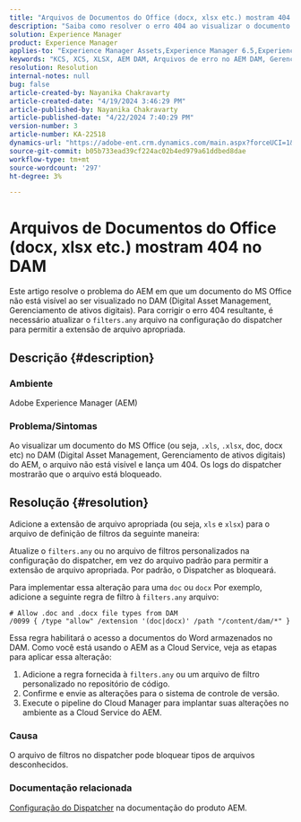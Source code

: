 ```yaml
---
title: "Arquivos de Documentos do Office (docx, xlsx etc.) mostram 404 no DAM"
description: "Saiba como resolver o erro 404 ao visualizar o documento do MS Office no DAM. Atualize o arquivo filters.any na configuração do dispatcher."
solution: Experience Manager
product: Experience Manager
applies-to: "Experience Manager Assets,Experience Manager 6.5,Experience Manager"
keywords: "KCS, XCS, XLSX, AEM DAM, Arquivos de erro no AEM DAM, Gerenciamento de ativos digitais, doc, docx, Office"
resolution: Resolution
internal-notes: null
bug: false
article-created-by: Nayanika Chakravarty
article-created-date: "4/19/2024 3:46:29 PM"
article-published-by: Nayanika Chakravarty
article-published-date: "4/22/2024 7:40:29 PM"
version-number: 3
article-number: KA-22518
dynamics-url: "https://adobe-ent.crm.dynamics.com/main.aspx?forceUCI=1&pagetype=entityrecord&etn=knowledgearticle&id=8b4533fb-63fe-ee11-a1ff-6045bd0065f9"
source-git-commit: b05b733ead39cf224ac02b4ed979a61ddbed8dae
workflow-type: tm+mt
source-wordcount: '297'
ht-degree: 3%

---
```


# Arquivos de Documentos do Office (docx, xlsx etc.) mostram 404 no DAM


Este artigo resolve o problema do AEM em que um documento do MS Office não está visível ao ser visualizado no DAM (Digital Asset Management, Gerenciamento de ativos digitais). Para corrigir o erro 404 resultante, é necessário atualizar o `filters.any` arquivo na configuração do dispatcher para permitir a extensão de arquivo apropriada.

## Descrição {#description}


### Ambiente

Adobe Experience Manager (AEM)

### Problema/Sintomas

Ao visualizar um documento do MS Office (ou seja, `.xls`, `.xlsx`, doc, docx etc) no DAM (Digital Asset Management, Gerenciamento de ativos digitais) do AEM, o arquivo não está visível e lança um 404. Os logs do dispatcher mostrarão que o arquivo está bloqueado.


## Resolução {#resolution}


Adicione a extensão de arquivo apropriada (ou seja, `xls` e `xlsx`) para o arquivo de definição de filtros da seguinte maneira:

Atualize o `filters.any` ou no arquivo de filtros personalizados na configuração do dispatcher, em vez do arquivo padrão para permitir a extensão de arquivo apropriada. Por padrão, o Dispatcher as bloqueará.

Para implementar essa alteração para uma `doc` ou `docx` Por exemplo, adicione a seguinte regra de filtro à `filters.any` arquivo:


```
# Allow .doc and .docx file types from DAM
/0099 { /type "allow" /extension '(doc|docx)' /path "/content/dam/*" }
```


Essa regra habilitará o acesso a documentos do Word armazenados no DAM. Como você está usando o AEM as a Cloud Service, veja as etapas para aplicar essa alteração:

1. Adicione a regra fornecida à `filters.any` ou um arquivo de filtro personalizado no repositório de código.
2. Confirme e envie as alterações para o sistema de controle de versão.
3. Execute o pipeline do Cloud Manager para implantar suas alterações no ambiente as a Cloud Service do AEM.


### Causa

O arquivo de filtros no dispatcher pode bloquear tipos de arquivos desconhecidos.

### Documentação relacionada

[Configuração do Dispatcher](https://experienceleague.adobe.com/docs/experience-manager-dispatcher/using/configuring/dispatcher-configuration.html?lang=pt-BR) na documentação do produto AEM.

